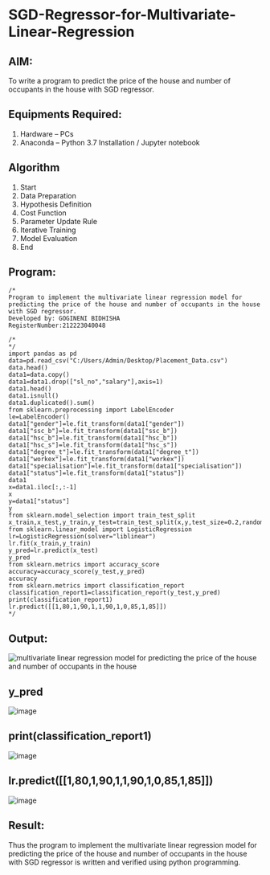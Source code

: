 # SGD-Regressor-for-Multivariate-Linear-Regression

## AIM:
To write a program to predict the price of the house and number of occupants in the house with SGD regressor.

## Equipments Required:
1. Hardware – PCs
2. Anaconda – Python 3.7 Installation / Jupyter notebook

## Algorithm
1. Start 
2. Data Preparation 
3. Hypothesis Definition
4. Cost Function
5. Parameter Update Rule
6. Iterative Training
7. Model Evaluation
8. End

## Program:
```
/*
Program to implement the multivariate linear regression model for predicting the price of the house and number of occupants in the house with SGD regressor.
Developed by: GOGINENI BIDHISHA
RegisterNumber:212223040048

/*
*/
import pandas as pd
data=pd.read_csv("C:/Users/Admin/Desktop/Placement_Data.csv")
data.head()
data1=data.copy()
data1=data1.drop(["sl_no","salary"],axis=1)
data1.head()
data1.isnull()
data1.duplicated().sum()
from sklearn.preprocessing import LabelEncoder
le=LabelEncoder()
data1["gender"]=le.fit_transform(data1["gender"])
data1["ssc_b"]=le.fit_transform(data1["ssc_b"])   
data1["hsc_b"]=le.fit_transform(data1["hsc_b"])
data1["hsc_s"]=le.fit_transform(data1["hsc_s"])
data1["degree_t"]=le.fit_transform(data1["degree_t"])
data1["workex"]=le.fit_transform(data1["workex"])
data1["specialisation"]=le.fit_transform(data1["specialisation"])
data1["status"]=le.fit_transform(data1["status"])
data1
x=data1.iloc[:,:-1]
x
y=data1["status"]
y
from sklearn.model_selection import train_test_split
x_train,x_test,y_train,y_test=train_test_split(x,y,test_size=0.2,random_state=0)
from sklearn.linear_model import LogisticRegression
lr=LogisticRegression(solver="liblinear")
lr.fit(x_train,y_train)
y_pred=lr.predict(x_test)
y_pred
from sklearn.metrics import accuracy_score
accuracy=accuracy_score(y_test,y_pred)
accuracy
from sklearn.metrics import classification_report
classification_report1=classification_report(y_test,y_pred)
print(classification_report1)
lr.predict([[1,80,1,90,1,1,90,1,0,85,1,85]])
*/
```

## Output:
![multivariate linear regression model for predicting the price of the house and number of occupants in the house](sam.png)
## y_pred
![image](https://github.com/user-attachments/assets/802da7af-9530-4e58-8299-9c0386b48b51)
## print(classification_report1)
![image](https://github.com/user-attachments/assets/39b220cb-d6cb-4ac1-919b-17d95636abec)
## lr.predict([[1,80,1,90,1,1,90,1,0,85,1,85]])
![image](https://github.com/user-attachments/assets/8c735e1f-abcb-4513-b305-6c0ace966316)



## Result:
Thus the program to implement the multivariate linear regression model for predicting the price of the house and number of occupants in the house with SGD regressor is written and verified using python programming.
